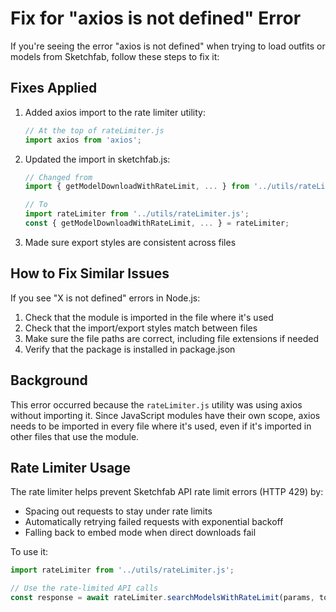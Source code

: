 # Fix for "axios is not defined" Error

If you're seeing the error "axios is not defined" when trying to load outfits or models from Sketchfab, follow these steps to fix it:

## Fixes Applied

1. Added axios import to the rate limiter utility:
   ```javascript
   // At the top of rateLimiter.js
   import axios from 'axios';
   ```

2. Updated the import in sketchfab.js:
   ```javascript
   // Changed from
   import { getModelDownloadWithRateLimit, ... } from '../utils/rateLimiter.js';
   
   // To
   import rateLimiter from '../utils/rateLimiter.js';
   const { getModelDownloadWithRateLimit, ... } = rateLimiter;
   ```

3. Made sure export styles are consistent across files

## How to Fix Similar Issues

If you see "X is not defined" errors in Node.js:

1. Check that the module is imported in the file where it's used
2. Check that the import/export styles match between files
3. Make sure the file paths are correct, including file extensions if needed
4. Verify that the package is installed in package.json

## Background

This error occurred because the `rateLimiter.js` utility was using axios without importing it. Since JavaScript modules have their own scope, axios needs to be imported in every file where it's used, even if it's imported in other files that use the module.

## Rate Limiter Usage

The rate limiter helps prevent Sketchfab API rate limit errors (HTTP 429) by:
- Spacing out requests to stay under rate limits
- Automatically retrying failed requests with exponential backoff
- Falling back to embed mode when direct downloads fail

To use it:
```javascript
import rateLimiter from '../utils/rateLimiter.js';

// Use the rate-limited API calls
const response = await rateLimiter.searchModelsWithRateLimit(params, token);
```
